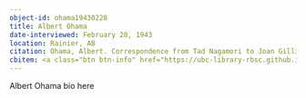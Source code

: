 ```yaml
---
object-id: ohama19430228
title: Albert Ohama
date-interviewed: February 28, 1943
location: Rainier, AB
citation: Ohama, Albert. Correspondence from Tad Nagamori to Joan Gillis. 28 February 1942. RBSC-ARC-1786-01-39. Joan Gillis fonds. University of British Columbia Library Rare Books and Special Collections, Vancouver, Canada.
cbitem: <a class="btn btn-info" href="https://ubc-library-rbsc.github.io/gillis-2021/item.html?id=gillis021">View Item</a>
---
```


Albert Ohama bio here
